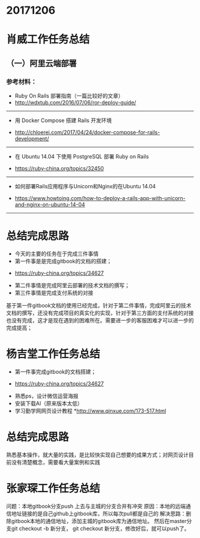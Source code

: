 # 20171206

# 肖威工作任务总结
## （一）阿里云端部署
### 参考材料：
- Ruby On Rails 部署指南（一篇比较好的文章）
- http://wdxtub.com/2016/07/06/ror-deploy-guide/
***
- 用 Docker Compose 搭建 Rails 开发环境
* http://chloerei.com/2017/04/24/docker-compose-for-rails-development/
***
- 在 Ubuntu 14.04 下使用 PostgreSQL 部署 Ruby on Rails
* https://ruby-china.org/topics/32450
***
- 如何部署Rails应用程序与Unicorn和Nginx的在Ubuntu 14.04
* https://www.howtoing.com/how-to-deploy-a-rails-app-with-unicorn-and-nginx-on-ubuntu-14-04
***

# 总结完成思路
- 今天的主要的任务在于完成三件事情
- 第一件事是是完成gitbook的文档的搭建；
* https://ruby-china.org/topics/34627
- 第二件事情是完成阿里云部署的技术文档的撰写；
- 第三件事情是完成支付系统的对接

基于第一件gitbook文档的使用已经完成，针对于第二件事情，完成阿里云的技术文档的撰写，还没有完成项目的真实化的实现，针对于第三方面的支付系统的对接也没有完成，这才是现在遇到的困难所在。需要进一步的客服困难才可以进一步的完成提高；

# 杨吉堂工作任务总结
- 第一件事完成gitbook的文档搭建；
* https://ruby-china.org/topics/34627
- 熟悉ps，设计微信运营海报
- 安装下载AI（原来版本太低）
- 学习勤学网网页设计教程
*http://www.qinxue.com/173-517.html

# 总结完成思路
  熟悉基本操作，就大量的实践，是比较快实现自己想要的成果方式；对网页设计目前没有清楚概念，需要看大量案例和实践

# 张家琛工作任务总结
问题：本地gitbook分支push 上去与主城的分支合并有冲突
原因：本地的远端通信地址链接的是自己github上gitbook库，所以每次pull都是自己的
解决思路：删除gitbook本地的通信地址，添加主城的gitbook库为通信地址。
然后在master分支git checkout -b 新分支， git checkout 新分支，修改好后，就可以push了。
